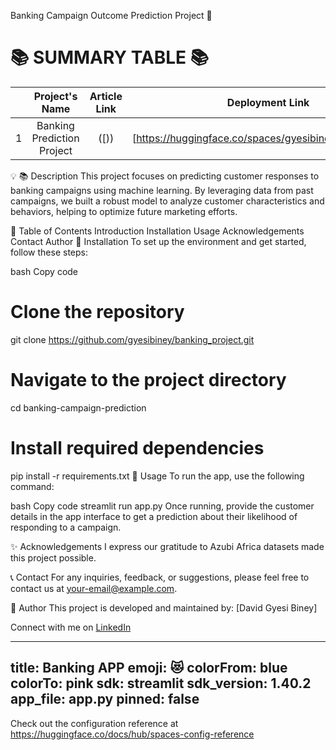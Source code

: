 
Banking Campaign Outcome Prediction Project 🚀

📚 **SUMMARY TABLE 📚**
=========================
|  | Project's Name          | Article Link                                                  | Deployment Link                                            |
|:-:|:------------------------:|:--------------------------------------------------------------:|:----------------------------------------------------------:|
| 1 | Banking Prediction Project|  ([))                             | [https://huggingface.co/spaces/gyesibiney/banking_APP) |
💡
📚 Description
This project focuses on predicting customer responses to banking campaigns using machine learning. By leveraging data from past campaigns, we built a robust model to analyze customer characteristics and behaviors, helping to optimize future marketing efforts.

📖 Table of Contents
Introduction
Installation
Usage
Acknowledgements
Contact
Author
🔧 Installation
To set up the environment and get started, follow these steps:

bash
Copy code
# Clone the repository
git clone https://github.com/gyesibiney/banking_project.git

# Navigate to the project directory
cd banking-campaign-prediction

# Install required dependencies
pip install -r requirements.txt
🚀 Usage
To run the app, use the following command:

bash
Copy code
streamlit run app.py
Once running, provide the customer details in the app interface to get a prediction about their likelihood of responding to a campaign.

✨ Acknowledgements
I express our gratitude to Azubi Africa datasets made this project possible.

📞 Contact
For any inquiries, feedback, or suggestions, please feel free to contact us at your-email@example.com.

👥 Author
This project is developed and maintained by:
[David Gyesi Biney]

Connect with me on [LinkedIn](https://www.linkedin.com/in/david-gyesi-biney)














---
title: Banking APP
emoji: 😻
colorFrom: blue
colorTo: pink
sdk: streamlit
sdk_version: 1.40.2
app_file: app.py
pinned: false
---

Check out the configuration reference at https://huggingface.co/docs/hub/spaces-config-reference
